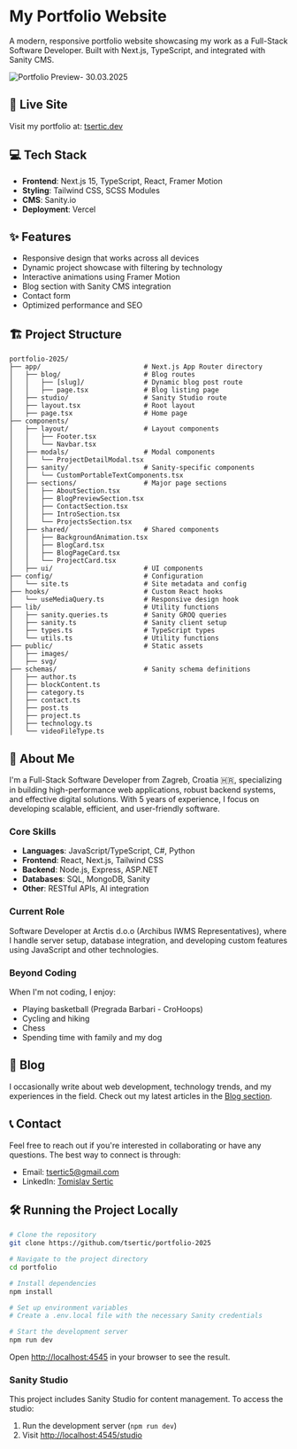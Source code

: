 # My Portfolio Website

A modern, responsive portfolio website showcasing my work as a Full-Stack Software Developer. Built with Next.js, TypeScript, and integrated with Sanity CMS.

![Portfolio Preview- 30.03.2025](preview.gif)

## 🚀 Live Site

Visit my portfolio at: [tsertic.dev](https://tsertic.dev)

## 💻 Tech Stack

- **Frontend**: Next.js 15, TypeScript, React, Framer Motion
- **Styling**: Tailwind CSS, SCSS Modules
- **CMS**: Sanity.io
- **Deployment**: Vercel

## ✨ Features

- Responsive design that works across all devices
- Dynamic project showcase with filtering by technology
- Interactive animations using Framer Motion
- Blog section with Sanity CMS integration
- Contact form
- Optimized performance and SEO

## 🏗️ Project Structure

```
portfolio-2025/
├── app/                          # Next.js App Router directory
│   ├── blog/                     # Blog routes
│   │   ├── [slug]/               # Dynamic blog post route
│   │   ├── page.tsx              # Blog listing page
│   ├── studio/                   # Sanity Studio route
│   ├── layout.tsx                # Root layout
│   ├── page.tsx                  # Home page
├── components/
│   ├── layout/                   # Layout components
│   │   ├── Footer.tsx
│   │   └── Navbar.tsx
│   ├── modals/                   # Modal components
│   │   └── ProjectDetailModal.tsx
│   ├── sanity/                   # Sanity-specific components
│   │   └── CustomPortableTextComponents.tsx
│   ├── sections/                 # Major page sections
│   │   ├── AboutSection.tsx
│   │   ├── BlogPreviewSection.tsx
│   │   ├── ContactSection.tsx
│   │   ├── IntroSection.tsx
│   │   └── ProjectsSection.tsx
│   ├── shared/                   # Shared components
│   │   ├── BackgroundAnimation.tsx
│   │   ├── BlogCard.tsx
│   │   ├── BlogPageCard.tsx
│   │   └── ProjectCard.tsx
│   ├── ui/                       # UI components
├── config/                       # Configuration
│   └── site.ts                   # Site metadata and config
├── hooks/                        # Custom React hooks
│   └── useMediaQuery.ts          # Responsive design hook
├── lib/                          # Utility functions
│   ├── sanity.queries.ts         # Sanity GROQ queries
│   ├── sanity.ts                 # Sanity client setup
│   ├── types.ts                  # TypeScript types
│   └── utils.ts                  # Utility functions
├── public/                       # Static assets
│   ├── images/
│   ├── svg/
├── schemas/                      # Sanity schema definitions
│   ├── author.ts
│   ├── blockContent.ts
│   ├── category.ts
│   ├── contact.ts
│   ├── post.ts
│   ├── project.ts
│   ├── technology.ts
│   └── videoFileType.ts
```

## 🧰 About Me

I'm a Full-Stack Software Developer from Zagreb, Croatia 🇭🇷, specializing in building high-performance web applications, robust backend systems, and effective digital solutions. With 5 years of experience, I focus on developing scalable, efficient, and user-friendly software.

### Core Skills

- **Languages**: JavaScript/TypeScript, C#, Python
- **Frontend**: React, Next.js, Tailwind CSS
- **Backend**: Node.js, Express, ASP.NET
- **Databases**: SQL, MongoDB, Sanity
- **Other**: RESTful APIs, AI integration

### Current Role

Software Developer at Arctis d.o.o (Archibus IWMS Representatives), where I handle server setup, database integration, and developing custom features using JavaScript and other technologies.

### Beyond Coding

When I'm not coding, I enjoy:

- Playing basketball (Pregrada Barbari - CroHoops)
- Cycling and hiking
- Chess
- Spending time with family and my dog

## 📝 Blog

I occasionally write about web development, technology trends, and my experiences in the field. Check out my latest articles in the [Blog section](https://your-portfolio-url.com/blog).

## 📞 Contact

Feel free to reach out if you're interested in collaborating or have any questions. The best way to connect is through:

- Email: tsertic5@gmail.com
- LinkedIn: [Tomislav Sertic](https://www.linkedin.com/in/tomislav-sertic)

## 🛠️ Running the Project Locally

```bash
# Clone the repository
git clone https://github.com/tsertic/portfolio-2025

# Navigate to the project directory
cd portfolio

# Install dependencies
npm install

# Set up environment variables
# Create a .env.local file with the necessary Sanity credentials

# Start the development server
npm run dev
```

Open [http://localhost:4545](http://localhost:4545) in your browser to see the result.

### Sanity Studio

This project includes Sanity Studio for content management. To access the studio:

1. Run the development server (`npm run dev`)
2. Visit [http://localhost:4545/studio](http://localhost:4545/studio)
